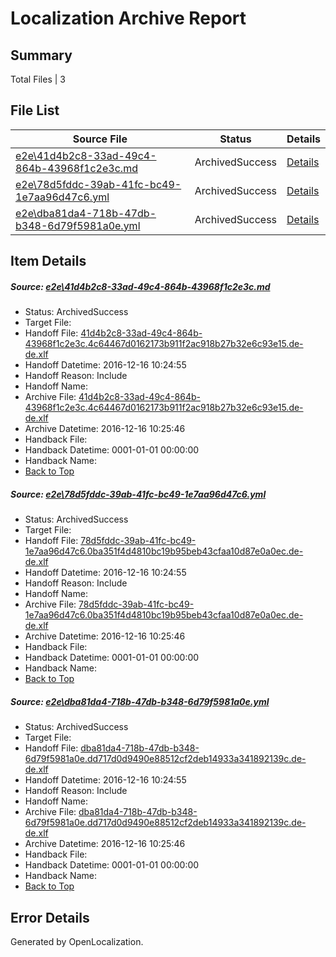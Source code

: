 # <a name='report-top'></a> Localization Archive Report

## Summary
 Total Files | 3

## File List
 Source File | Status | Details 
 ----------- | ------ | ------- 
 [e2e\41d4b2c8-33ad-49c4-864b-43968f1c2e3c.md](https://github.com/OpenLocalizationTestOrg/ol-test0/blob/bce6c219fe43d7e63d13d07c12f057f0e2b61aa7/e2e/41d4b2c8-33ad-49c4-864b-43968f1c2e3c.md) | ArchivedSuccess | [Details](#6aa0b24b64122868a215548be121c2852b7cb4f21)
 [e2e\78d5fddc-39ab-41fc-bc49-1e7aa96d47c6.yml](https://github.com/OpenLocalizationTestOrg/ol-test0/blob/bce6c219fe43d7e63d13d07c12f057f0e2b61aa7/e2e/78d5fddc-39ab-41fc-bc49-1e7aa96d47c6.yml) | ArchivedSuccess | [Details](#c10286aa3c07a33f72e15f11ed75912b732ed9b62)
 [e2e\dba81da4-718b-47db-b348-6d79f5981a0e.yml](https://github.com/OpenLocalizationTestOrg/ol-test0/blob/bce6c219fe43d7e63d13d07c12f057f0e2b61aa7/e2e/dba81da4-718b-47db-b348-6d79f5981a0e.yml) | ArchivedSuccess | [Details](#51d983fd23839b360ddadd8f52ff09004555ba343)

## Item Details
##### <a name='6aa0b24b64122868a215548be121c2852b7cb4f21'></a> Source: [e2e\41d4b2c8-33ad-49c4-864b-43968f1c2e3c.md](https://github.com/OpenLocalizationTestOrg/ol-test0/blob/bce6c219fe43d7e63d13d07c12f057f0e2b61aa7/e2e/41d4b2c8-33ad-49c4-864b-43968f1c2e3c.md)
* Status: ArchivedSuccess
* Target File: 
* Handoff File: [41d4b2c8-33ad-49c4-864b-43968f1c2e3c.4c64467d0162173b911f2ac918b27b32e6c93e15.de-de.xlf](https://github.com/OpenLocalizationTestOrg/ol-test0-handoff/blob/fb463a3bed3dd401bf683557ca55eaa913c5c8db/ol-handoff/OpenLocalizationTestOrg/ol-test0-dede/xinjiang/ht/41d4b2c8-33ad-49c4-864b-43968f1c2e3c.4c64467d0162173b911f2ac918b27b32e6c93e15.de-de.xlf)
* Handoff Datetime: 2016-12-16 10:24:55
* Handoff Reason: Include
* Handoff Name: 
* Archive File: [41d4b2c8-33ad-49c4-864b-43968f1c2e3c.4c64467d0162173b911f2ac918b27b32e6c93e15.de-de.xlf](https://github.com/OpenLocalizationTestOrg/ol-test0-handoff/blob/43d225875aa8c9f0da35cd2e71cfddb1d07ff01c/ol-archive/OpenLocalizationTestOrg/ol-test0-dede/xinjiang/ht/41d4b2c8-33ad-49c4-864b-43968f1c2e3c.4c64467d0162173b911f2ac918b27b32e6c93e15.de-de.xlf)
* Archive Datetime: 2016-12-16 10:25:46
* Handback File: 
* Handback Datetime: 0001-01-01 00:00:00
* Handback Name: 
* [Back to Top](#report-top)

##### <a name='c10286aa3c07a33f72e15f11ed75912b732ed9b62'></a> Source: [e2e\78d5fddc-39ab-41fc-bc49-1e7aa96d47c6.yml](https://github.com/OpenLocalizationTestOrg/ol-test0/blob/bce6c219fe43d7e63d13d07c12f057f0e2b61aa7/e2e/78d5fddc-39ab-41fc-bc49-1e7aa96d47c6.yml)
* Status: ArchivedSuccess
* Target File: 
* Handoff File: [78d5fddc-39ab-41fc-bc49-1e7aa96d47c6.0ba351f4d4810bc19b95beb43cfaa10d87e0a0ec.de-de.xlf](https://github.com/OpenLocalizationTestOrg/ol-test0-handoff/blob/fb463a3bed3dd401bf683557ca55eaa913c5c8db/ol-handoff/OpenLocalizationTestOrg/ol-test0-dede/xinjiang/ht/78d5fddc-39ab-41fc-bc49-1e7aa96d47c6.0ba351f4d4810bc19b95beb43cfaa10d87e0a0ec.de-de.xlf)
* Handoff Datetime: 2016-12-16 10:24:55
* Handoff Reason: Include
* Handoff Name: 
* Archive File: [78d5fddc-39ab-41fc-bc49-1e7aa96d47c6.0ba351f4d4810bc19b95beb43cfaa10d87e0a0ec.de-de.xlf](https://github.com/OpenLocalizationTestOrg/ol-test0-handoff/blob/43d225875aa8c9f0da35cd2e71cfddb1d07ff01c/ol-archive/OpenLocalizationTestOrg/ol-test0-dede/xinjiang/ht/78d5fddc-39ab-41fc-bc49-1e7aa96d47c6.0ba351f4d4810bc19b95beb43cfaa10d87e0a0ec.de-de.xlf)
* Archive Datetime: 2016-12-16 10:25:46
* Handback File: 
* Handback Datetime: 0001-01-01 00:00:00
* Handback Name: 
* [Back to Top](#report-top)

##### <a name='51d983fd23839b360ddadd8f52ff09004555ba343'></a> Source: [e2e\dba81da4-718b-47db-b348-6d79f5981a0e.yml](https://github.com/OpenLocalizationTestOrg/ol-test0/blob/bce6c219fe43d7e63d13d07c12f057f0e2b61aa7/e2e/dba81da4-718b-47db-b348-6d79f5981a0e.yml)
* Status: ArchivedSuccess
* Target File: 
* Handoff File: [dba81da4-718b-47db-b348-6d79f5981a0e.dd717d0d9490e88512cf2deb14933a341892139c.de-de.xlf](https://github.com/OpenLocalizationTestOrg/ol-test0-handoff/blob/fb463a3bed3dd401bf683557ca55eaa913c5c8db/ol-handoff/OpenLocalizationTestOrg/ol-test0-dede/xinjiang/ht/dba81da4-718b-47db-b348-6d79f5981a0e.dd717d0d9490e88512cf2deb14933a341892139c.de-de.xlf)
* Handoff Datetime: 2016-12-16 10:24:55
* Handoff Reason: Include
* Handoff Name: 
* Archive File: [dba81da4-718b-47db-b348-6d79f5981a0e.dd717d0d9490e88512cf2deb14933a341892139c.de-de.xlf](https://github.com/OpenLocalizationTestOrg/ol-test0-handoff/blob/43d225875aa8c9f0da35cd2e71cfddb1d07ff01c/ol-archive/OpenLocalizationTestOrg/ol-test0-dede/xinjiang/ht/dba81da4-718b-47db-b348-6d79f5981a0e.dd717d0d9490e88512cf2deb14933a341892139c.de-de.xlf)
* Archive Datetime: 2016-12-16 10:25:46
* Handback File: 
* Handback Datetime: 0001-01-01 00:00:00
* Handback Name: 
* [Back to Top](#report-top)


## Error Details

Generated by OpenLocalization.
